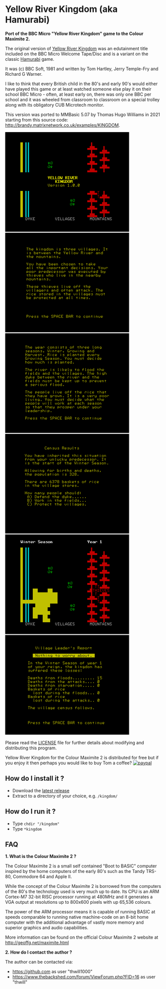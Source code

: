 # Yellow River Kingdom (aka Hamurabi)
**Port of the BBC Micro "Yellow River Kingdom" game to the Colour Maximite 2.**

The original version of [Yellow River Kingdom](http://bbcmicro.co.uk/game.php?id=1996&h=h) was an edutainment title included on the BBC Micro Welcome Tape/Disc and is a variant on the classic [Hamurabi](https://en.wikipedia.org/wiki/Hamurabi_(video_game)) game.

It was (c) BBC Soft, 1981 and written by Tom Hartley, Jerry Temple-Fry and Richard G Warner.

I like to think that every British child in the 80's and early 90's would either have played this game or at least watched someone else play it on their school BBC Micro - often, at least early on, there was only one BBC per school and it was wheeled from classroom to classroom on a special trolley along with its obligatory CUB Microtech monitor.

This version was ported to MMBasic 5.07 by Thomas Hugo Williams in 2021 starting from this source code: http://brandy.matrixnetwork.co.uk/examples/KINGDOM.

![Screenshot 1](/resources/screenshot-1.png)
![Screenshot 2](/resources/screenshot-2.png)
![Screenshot 3](/resources/screenshot-3.png)
![Screenshot 4](/resources/screenshot-4.png)
![Screenshot 5](/resources/screenshot-5.png)
![Screenshot 6](/resources/screenshot-6.png)

Please read the [LICENSE](LICENSE) file for further details about modifying and distributing this program.

Yellow River Kingdom for the Colour Maximite 2 is distributed for free but if you enjoy it then perhaps you would like to buy Tom a coffee? [![paypal](https://www.paypalobjects.com/en_GB/i/btn/btn_donate_SM.gif)](https://www.paypal.com/cgi-bin/webscr?cmd=_s-xclick&hosted_button_id=T5F7BZ5NZFF66&source=url)

## How do I install it ?

 - Download the [latest release](https://github.com/thwill1000/cmm2-kingdom/releases/latest)
 - Extract to a directory of your choice, e.g. ```/kingdom/```

## How do I run it ?
 - Type ```chdir "/kingdom"```
 - Type ```*kingdom```

## FAQ

**1. What is the Colour Maximite 2 ?**

The Colour Maximite 2 is a small self contained "Boot to BASIC" computer inspired by the home computers of the early 80's such as the Tandy TRS-80, Commodore 64 and Apple II.

While the concept of the Colour Maximite 2 is borrowed from the computers of the 80's the technology
used is very much up to date.  Its CPU is an ARM Cortex-M7 32-bit RISC processor running at 480MHz
and it generates a VGA output at resolutions up to 800x600 pixels with up 65,536 colours.

The power of the ARM processor means it is capable of running BASIC at speeds comparable to running native machine-code on an 8-bit home computer with the additional advantage of vastly more memory and superior graphics and audio capabilities.

More information can be found on the official Colour Maximite 2 website at http://geoffg.net/maximite.html

**2. How do I contact the author ?**

The author can be contacted via:
 - https://github.com as user "thwill1000"
 - https://www.thebackshed.com/forum/ViewForum.php?FID=16 as user "thwill"
